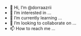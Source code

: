 - 👋 Hi, I’m @dorraazrii
- 👀 I’m interested in ...
- 🌱 I’m currently learning ...
- 💞️ I’m looking to collaborate on ...
- 📫 How to reach me ...

<!---
dorraazrii/dorraazrii is a ✨ special ✨ repository because its `README.md` (this file) appears on your GitHub profile.
You can click the Preview link to take a look at your changes.
--->
